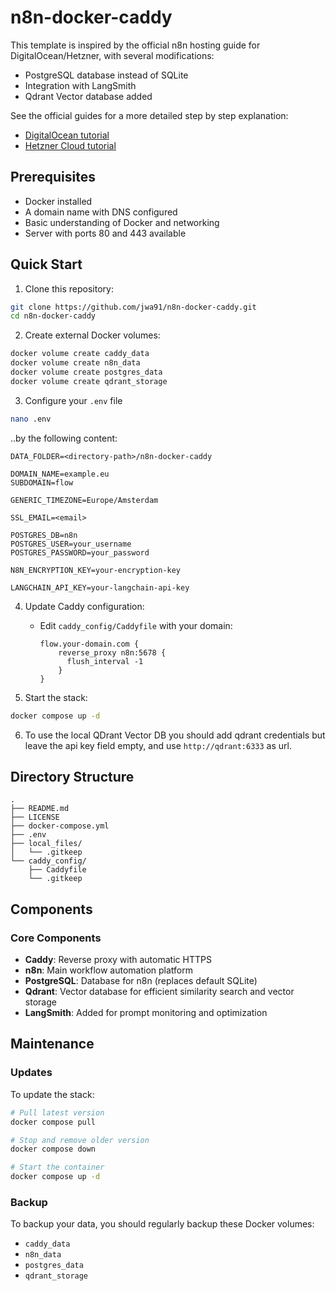 # n8n-docker-caddy

This template is inspired by the official n8n hosting guide for DigitalOcean/Hetzner, with several modifications:

- PostgreSQL database instead of SQLite
- Integration with LangSmith
- Qdrant Vector database added

See the official guides for a more detailed step by step explanation:

- [DigitalOcean tutorial](https://docs.n8n.io/hosting/server-setups/digital-ocean/)
- [Hetzner Cloud tutorial](https://docs.n8n.io/hosting/server-setups/hetzner/)

## Prerequisites

- Docker installed
- A domain name with DNS configured
- Basic understanding of Docker and networking
- Server with ports 80 and 443 available

## Quick Start

1. Clone this repository:

```bash
git clone https://github.com/jwa91/n8n-docker-caddy.git
cd n8n-docker-caddy
```

2. Create external Docker volumes:

```bash
docker volume create caddy_data
docker volume create n8n_data
docker volume create postgres_data
docker volume create qdrant_storage
```

3. Configure your `.env` file

```bash
nano .env
```

..by the following content:

```env
DATA_FOLDER=<directory-path>/n8n-docker-caddy

DOMAIN_NAME=example.eu
SUBDOMAIN=flow

GENERIC_TIMEZONE=Europe/Amsterdam

SSL_EMAIL=<email>

POSTGRES_DB=n8n
POSTGRES_USER=your_username
POSTGRES_PASSWORD=your_password

N8N_ENCRYPTION_KEY=your-encryption-key

LANGCHAIN_API_KEY=your-langchain-api-key
```

4. Update Caddy configuration:

   - Edit `caddy_config/Caddyfile` with your domain:
     ```
     flow.your-domain.com {
         reverse_proxy n8n:5678 {
           flush_interval -1
         }
     }
     ```

5. Start the stack:

```bash
docker compose up -d
```

6. To use the local QDrant Vector DB you should add qdrant credentials but leave the api key field empty, and use `http://qdrant:6333` as url.

## Directory Structure

```
.
├── README.md
├── LICENSE
├── docker-compose.yml
├── .env
├── local_files/
│   └── .gitkeep
└── caddy_config/
    ├── Caddyfile
    └── .gitkeep
```

## Components

### Core Components

- **Caddy**: Reverse proxy with automatic HTTPS
- **n8n**: Main workflow automation platform
- **PostgreSQL**: Database for n8n (replaces default SQLite)
- **Qdrant**: Vector database for efficient similarity search and vector storage
- **LangSmith**: Added for prompt monitoring and optimization

## Maintenance

### Updates

To update the stack:

```bash
# Pull latest version
docker compose pull

# Stop and remove older version
docker compose down

# Start the container
docker compose up -d
```

### Backup

To backup your data, you should regularly backup these Docker volumes:

- `caddy_data`
- `n8n_data`
- `postgres_data`
- `qdrant_storage`
